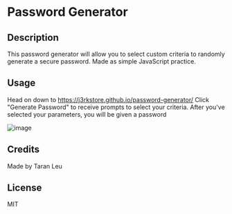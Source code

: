 # Password Generator

## Description

This password generator will allow you to select custom criteria to randomly generate a secure password.
Made as simple JavaScript practice.

## Usage

Head on down to https://j3rkstore.github.io/password-generator/
Click "Generate Password" to receive prompts to select your criteria. After you've selected your parameters, you will be given a password

![image](https://user-images.githubusercontent.com/59859758/209274366-3e52b662-0a52-4ff1-9f77-a0618aa695bb.png)


## Credits

Made by Taran Leu

## License

MIT
